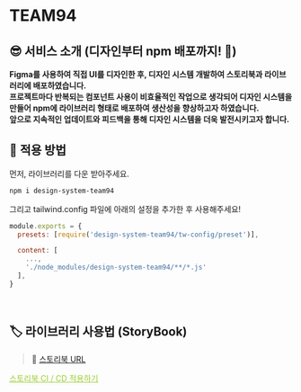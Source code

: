 # <span id='top'>TEAM94</span>

## 😎 서비스 소개 (디자인부터 npm 배포까지! 🚃)

**Figma를 사용하여 직접 UI를 디자인한 후, 디자인 시스템 개발하여 스토리북과 라이브러리에 배포하였습니다.**
<br/>
**프로젝트마다 반복되는 컴포넌트 사용이 비효율적인 작업으로 생각되어 디자인 시스템을 만들어 npm에 라이브러리 형태로 배포하여 생산성을 향상하고자 하였습니다.**
<br/>
**앞으로 지속적인 업데이트와 피드백을 통해 디자인 시스템을 더욱 발전시키고자 합니다.**
</br>

## 🚅 적용 방법

먼저, 라이브러리를 다운 받아주세요.

```bash
npm i design-system-team94
```

그리고 tailwind.config 파일에 아래의 설정을 추가한 후 사용해주세요!

```js
module.exports = {
  presets: [require('design-system-team94/tw-config/preset')],

  content: [
    ...,
    './node_modules/design-system-team94/**/*.js'
  ],
}
```

 <br/>

## 🏷️ 라이브러리 사용법 (StoryBook)

> 📖 <a href='https://main--65d95b8c1722df69e575a89f.chromatic.com/'>스토리북 URL</a>

<a style="color:yellowgreen" href='https://pale-romano-ced.notion.site/CI-CD-461dad517c2b437a88d9b93639b4df0e?pvs=4'>스토리북 CI / CD 적용하기</a>
